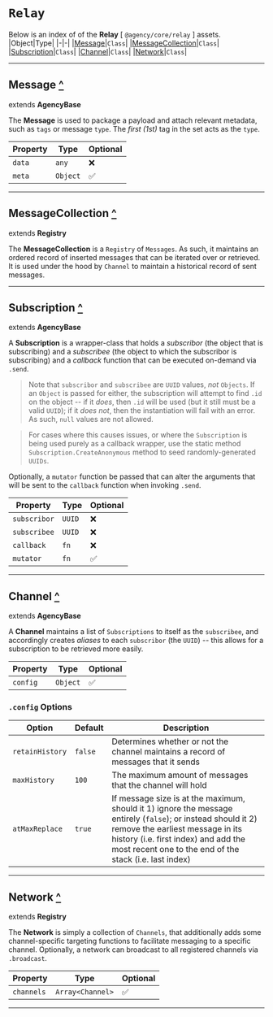 # **`Relay`**
Below is an index of of the **Relay** [ `@agency/core/relay` ] assets.
|Object|Type|
|-|-|
|[Message](#message)|`Class`|
|[MessageCollection](#messagecollection)|`Class`|
|[Subscription](#subscription)|`Class`|
|[Channel](#channel)|`Class`|
|[Network](#network)|`Class`|

---

## Message [^](#relay)
extends **AgencyBase**

The **Message** is used to package a payload and attach relevant metadata, such as `tags` or message `type`.  The *first (1st)* tag in the set acts as the `type`.

|Property|Type|Optional|
|-|-|-|
|`data`|`any`|❌|
|`meta`|`Object`|✅|

---

## MessageCollection [^](#relay)
extends **Registry**

The **MessageCollection** is a `Registry` of `Messages`.  As such, it maintains an ordered record of inserted messages that can be iterated over or retrieved.  It is used under the hood by `Channel` to maintain a historical record of sent messages.

---

## Subscription [^](#relay)
extends **AgencyBase**

A **Subscription** is a wrapper-class that holds a *subscribor* (the object that is subscribing) and a *subscribee* (the object to which the subscribor is subscribing) and a *callback* function that can be executed on-demand via `.send`.

> Note that `subscribor` and `subscribee` are `UUID` values, _not_ `Objects`.  If an `Object` is passed for either, the subscription will attempt to find `.id` on the object -- if it _does_, then `.id` will be used (but it still must be a valid `UUID`); if it _does not_, then the instantiation will fail with an error.  As such, `null` values are not allowed.

> For cases where this causes issues, or where the `Subscription` is being used purely as a callback wrapper, use the static method `Subscription.CreateAnonymous` method to seed randomly-generated `UUIDs`.

Optionally, a `mutator` function be passed that can alter the arguments that will be sent to the `callback` function when invoking `.send`.

|Property|Type|Optional|
|-|-|-|
|`subscribor`|`UUID`|❌|
|`subscribee`|`UUID`|❌|
|`callback`|`fn`|❌|
|`mutator`|`fn`|✅|

---

## Channel [^](#relay)
extends **AgencyBase**

A **Channel** maintains a list of `Subscriptions` to itself as the `subscribee`, and accordingly creates *aliases* to each `subscribor` (the `UUID`) -- this allows for a subscription to be retrieved more easily.

|Property|Type|Optional|
|-|-|-|
|`config`|`Object`|✅|

### `.config` Options
|Option|Default|Description|
|-|-|-|
|`retainHistory`|`false`|Determines whether or not the channel maintains a record of messages that it sends|
|`maxHistory`|`100`|The maximum amount of messages that the channel will hold|
|`atMaxReplace`|`true`|If message size is at the maximum, should it 1) ignore the message entirely (`false`); or instead should it 2) remove the earliest message in its history (i.e. first index) and add the most recent one to the end of the stack (i.e. last index)|

---

## Network [^](#relay)
extends **Registry**

The **Network** is simply a collection of `Channels`, that additionally adds some channel-specific targeting functions to facilitate messaging to a specific channel.  Optionally, a network can broadcast to all registered channels via `.broadcast`.

|Property|Type|Optional|
|-|-|-|
|`channels`|`Array<Channel>`|✅|

---